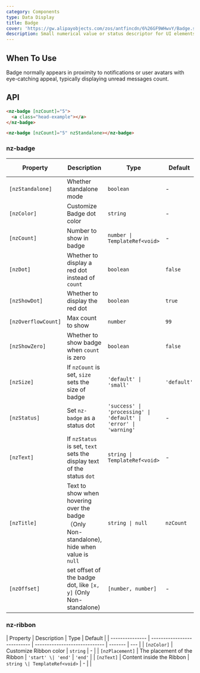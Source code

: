 ```yaml
---
category: Components
type: Data Display
title: Badge
cover: 'https://gw.alipayobjects.com/zos/antfincdn/6%26GF9WHwvY/Badge.svg'
description: Small numerical value or status descriptor for UI elements.
---
```


## When To Use

Badge normally appears in proximity to notifications or user avatars with eye-catching appeal, typically displaying unread messages count.

## API

```html
<nz-badge [nzCount]="5">
  <a class="head-example"></a>
</nz-badge>
```

```html
<nz-badge [nzCount]="5" nzStandalone></nz-badge>
```

### nz-badge

| Property            | Description                                                                                | Type                                                             | Default     | Global Config |
| ------------------- | ------------------------------------------------------------------------------------------ | ---------------------------------------------------------------- | ----------- | ------------- |
| `[nzStandalone]`    | Whether standalone mode                                                                    | `boolean`                                                        | -           | -             |
| `[nzColor]`         | Customize Badge dot color                                                                  | `string`                                                         | -           | ✅            |
| `[nzCount]`         | Number to show in badge                                                                    | `number \| TemplateRef<void>`                                    | -           |
| `[nzDot]`           | Whether to display a red dot instead of `count`                                            | `boolean`                                                        | `false`     |
| `[nzShowDot]`       | Whether to display the red dot                                                             | `boolean`                                                        | `true`      |
| `[nzOverflowCount]` | Max count to show                                                                          | `number`                                                         | `99`        | ✅            |
| `[nzShowZero]`      | Whether to show badge when `count` is zero                                                 | `boolean`                                                        | `false`     |
| `[nzSize]`          | If `nzCount` is set, `size` sets the size of badge                                         | `'default' \| 'small'`                                           | `'default'` |
| `[nzStatus]`        | Set `nz-badge` as a status dot                                                             | `'success' \| 'processing' \| 'default' \| 'error' \| 'warning'` | -           |
| `[nzText]`          | If `nzStatus` is set, `text` sets the display text of the status `dot`                     | `string \| TemplateRef<void>`                                    | -           |
| `[nzTitle]`         | Text to show when hovering over the badge（Only Non-standalone), hide when value is `null` | `string \| null`                                                 | `nzCount`   |
| `[nzOffset]`        | set offset of the badge dot, like `[x, y]` (Only Non-standalone)                           | `[number, number]`                                               | -           |

### nz-ribbon

| Property        | Description                 | Type                          | Default |
| --------------- | --------------------------- | ----------------------------- | ------- | --- |
| `[nzColor]`     | Customize Ribbon color      | `string`                      | -       |
| `[nzPlacement]` | The placement of the Ribbon | `'start' \| 'end'`            | `'end'` |
| `[nzText]`      | Content inside the Ribbon   | `string \| TemplateRef<void>` | -       |     |
